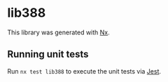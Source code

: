 # lib388

This library was generated with [Nx](https://nx.dev).


## Running unit tests

Run `nx test lib388` to execute the unit tests via [Jest](https://jestjs.io).


